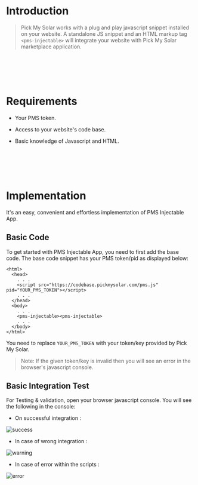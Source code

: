 # Introduction

> Pick My Solar works with a plug and play javascript snippet installed on your website. A standalone JS snippet and an HTML markup tag `<pms-injectable>` will integrate your website with Pick My Solar marketplace application.


<br/>

<br/>

<br/>

<br/>


# Requirements

-   Your PMS token.

-   Access to your website's code base.
    
-   Basic knowledge of Javascript and HTML.

<br/>

<br/>

<br/>

<br/>

# Implementation
It's an easy, convenient and effortless implementation of PMS Injectable App. 
## Basic Code

To get started with PMS Injectable App, you need to first add the base code. The base code snippet has your PMS token/pid as displayed below: 
```
<html>
  <head>
    . . .
    <script src="https://codebase.pickmysolar.com/pms.js" pid="YOUR_PMS_TOKEN"></script>
    . . .
  </head>
  <body>
    . . . 
    <pms-injectable><pms-injectable>
    . . .
  </body>
</html>
```
You need to replace `YOUR_PMS_TOKEN` with your token/key provided by Pick My Solar. 
>Note: If the given token/key is invalid then you will see an error in the browser's javascript console.

## Basic Integration Test
For Testing & validation, open your browser javascript console. You will see the following in the console:

- On successful integration :

![success](https://s3.amazonaws.com/solarassets/partner_assets/inject-sucess.png)

- In case of wrong integration :

![warning](https://s3.amazonaws.com/solarassets/partner_assets/inject-warning.png)

- In case of error within the scripts :

![error](https://s3.amazonaws.com/solarassets/partner_assets/inject-error.png)
